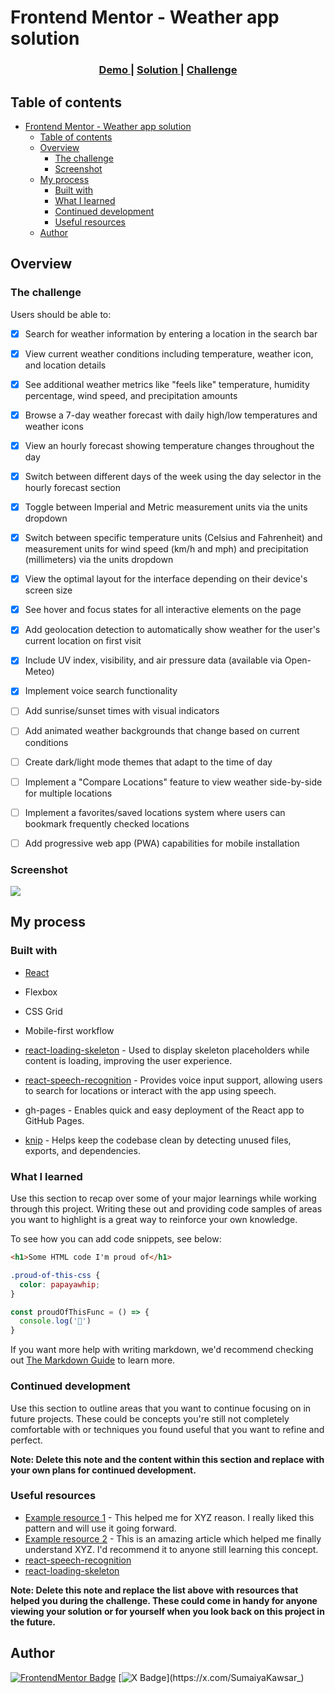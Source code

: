 # Frontend Mentor - Weather app solution

 
<div align="center">
  <h3>
    <a href="https://sumaiyakawsar.github.io/frontend-mentor-challenges-using-react/#/project61">
      Demo
    </a>
    <span> | </span>
    <a href="https://github.com/sumaiyakawsar/frontend-mentor-challenges-using-react/tree/main/src/pages/61-age-calculator">
      Solution
    </a>
    <span> | </span>
    <a href="https://www.frontendmentor.io/challenges/weather-app-K1FhddVm49">
      Challenge
    </a>
  </h3>
</div>
 
 

## Table of contents

- [Frontend Mentor - Weather app solution](#frontend-mentor---weather-app-solution)
  - [Table of contents](#table-of-contents)
  - [Overview](#overview)
    - [The challenge](#the-challenge)
    - [Screenshot](#screenshot)
  - [My process](#my-process)
    - [Built with](#built-with)
    - [What I learned](#what-i-learned)
    - [Continued development](#continued-development)
    - [Useful resources](#useful-resources)
  - [Author](#author)

 
## Overview
 <!-- ![Time taken Badge](https://img.shields.io/badge/Time_Taken-1hr_20m-6abecd?style=plastic)  -->

### The challenge

Users should be able to:
- [x] Search for weather information by entering a location in the search bar
- [x] View current weather conditions including temperature, weather icon, and location details
- [x] See additional weather metrics like "feels like" temperature, humidity percentage, wind speed, and precipitation amounts
- [x] Browse a 7-day weather forecast with daily high/low temperatures and weather icons
- [x] View an hourly forecast showing temperature changes throughout the day
- [x] Switch between different days of the week using the day selector in the hourly forecast section
- [x] Toggle between Imperial and Metric measurement units via the units dropdown 
- [x] Switch between specific temperature units (Celsius and Fahrenheit) and measurement units for wind speed (km/h and mph) and precipitation (millimeters) via the units dropdown
- [x] View the optimal layout for the interface depending on their device's screen size
- [x] See hover and focus states for all interactive elements on the page
 
- [x] Add geolocation detection to automatically show weather for the user's current location on first visit
- [x] Include UV index, visibility, and air pressure data (available via Open-Meteo)
- [x] Implement voice search functionality
- [ ] Add sunrise/sunset times with visual indicators
- [ ] Add animated weather backgrounds that change based on current conditions
- [ ] Create dark/light mode themes that adapt to the time of day
- [ ] Implement a "Compare Locations" feature to view weather side-by-side for multiple locations
- [ ] Implement a favorites/saved locations system where users can bookmark frequently checked locations
- [ ] Add progressive web app (PWA) capabilities for mobile installation



### Screenshot

![](./screenshot.jpg)

 
 
## My process

### Built with
 - [React](https://reactjs.org/)
- Flexbox
- CSS Grid
- Mobile-first workflow

- [react-loading-skeleton](https://github.com/dvtng/react-loading-skeleton#readme) - Used to display skeleton placeholders while content is loading, improving the user experience.
- [react-speech-recognition](https://github.com/JamesBrill/react-speech-recognition) - Provides voice input support, allowing users to search for locations or interact with the app using speech.
- gh-pages - Enables quick and easy deployment of the React app to GitHub Pages.
- [knip](https://knip.dev/) - Helps keep the codebase clean by detecting unused files, exports, and dependencies.



 ### What I learned

Use this section to recap over some of your major learnings while working through this project. Writing these out and providing code samples of areas you want to highlight is a great way to reinforce your own knowledge.

To see how you can add code snippets, see below:

```html
<h1>Some HTML code I'm proud of</h1>
```
```css
.proud-of-this-css {
  color: papayawhip;
}
```
```js
const proudOfThisFunc = () => {
  console.log('🎉')
}
```

If you want more help with writing markdown, we'd recommend checking out [The Markdown Guide](https://www.markdownguide.org/) to learn more.

 

### Continued development

Use this section to outline areas that you want to continue focusing on in future projects. These could be concepts you're still not completely comfortable with or techniques you found useful that you want to refine and perfect.

**Note: Delete this note and the content within this section and replace with your own plans for continued development.**

### Useful resources

- [Example resource 1](https://www.example.com) - This helped me for XYZ reason. I really liked this pattern and will use it going forward.
- [Example resource 2](https://www.example.com) - This is an amazing article which helped me finally understand XYZ. I'd recommend it to anyone still learning this concept.
- [react-speech-recognition](https://www.youtube.com/watch?v=xJ_V55awyIo)
- [react-loading-skeleton](https://www.youtube.com/watch?v=g74Q0wRc6BQ&t=63s)

**Note: Delete this note and replace the list above with resources that helped you during the challenge. These could come in handy for anyone viewing your solution or for yourself when you look back on this project in the future.**

## Author

<!-- - Website - [Add your name here](https://www.your-site.com) -->
[![FrontendMentor Badge](https://img.shields.io/badge/-_SumaiyaKawsar_-3F54A3?style=plastic&labelColor=3F54A3&logo=frontend-mentor&logoColor=white&link=https://www.frontendmentor.io/profile/sumaiyakawsar)](https://www.frontendmentor.io/profile/sumaiyakawsar) [![X Badge](https://img.shields.io/badge/-_SumaiyaKawsar_-black?style=plastic&labelColor=black&logo=X&logoColor=white&link=https://x.com/SumaiyaKawsar_)](https://x.com/SumaiyaKawsar_)